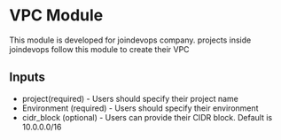 # VPC Module
This module is developed for joindevops company. projects inside joindevops follow this module to create their VPC

## Inputs
* project(required) - Users should specify their project name
* Environment (required) - Users should specify their environment
* cidr_block (optional) - Users can provide their CIDR block. Default is 10.0.0.0/16

